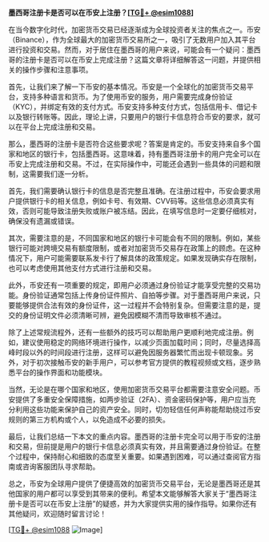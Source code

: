**墨西哥注册卡是否可以在币安上注册？[[TG💪+ @esim1088](https://t.me/s/esim1088)]**

在当今数字化时代，加密货币交易已经逐渐成为全球投资者关注的焦点之一。币安（Binance），作为全球最大的加密货币交易所之一，吸引了无数用户加入其平台进行投资和交易。然而，对于居住在墨西哥的用户来说，可能会有一个疑问：墨西哥的注册卡是否可以在币安上完成注册？这篇文章将详细解答这一问题，并提供相关的操作步骤和注意事项。

首先，让我们来了解一下币安的基本情况。币安是一个全球化的加密货币交易平台，支持多种语言和货币。为了使用币安的服务，用户需要完成身份验证（KYC），并绑定有效的支付方式。币安支持多种支付方式，包括信用卡、借记卡以及银行转账等。因此，理论上讲，只要用户的银行卡信息符合币安的要求，就可以在平台上完成注册和交易。

那么，墨西哥的注册卡是否符合这些要求呢？答案是肯定的。币安支持来自多个国家和地区的银行卡，包括墨西哥。这意味着，持有墨西哥注册卡的用户完全可以在币安上完成注册和交易。不过，在实际操作中，可能还会遇到一些具体的问题和限制，这需要我们逐一分析。

首先，我们需要确认银行卡的信息是否完整且准确。在注册过程中，币安会要求用户提供银行卡的相关信息，例如卡号、有效期、CVV码等。这些信息必须真实有效，否则可能导致注册失败或账户被冻结。因此，在填写信息时一定要仔细核对，确保没有遗漏或错误。

其次，需要注意的是，不同国家和地区的银行卡可能会有不同的限制。例如，某些银行可能对跨境交易有额度限制，或者对加密货币交易存在政策上的顾虑。在这种情况下，用户可能需要联系发卡行了解具体的政策规定。如果发现确实存在限制，也可以考虑使用其他支付方式进行注册和交易。

此外，币安还有一项重要的规定，即用户必须通过身份验证才能享受完整的交易功能。身份验证通常包括上传身份证件照片、自拍等步骤。对于墨西哥用户来说，只要能够提供合法有效的身份证件，这一过程并不会特别复杂。但需要注意的是，提交的身份证明文件必须清晰可辨，避免因模糊不清而导致审核不通过。

除了上述常规流程外，还有一些额外的技巧可以帮助用户更顺利地完成注册。例如，建议使用稳定的网络环境进行操作，以减少页面加载时间；同时，尽量选择高峰时段以外的时间段进行注册，这样可以避免因服务器繁忙而出现卡顿现象。另外，对于初次接触币安的新手用户，可以参考官方提供的教程视频或文档，逐步熟悉平台的操作界面和功能模块。

当然，无论是在哪个国家和地区，使用加密货币交易平台都需要注意安全问题。币安提供了多重安全保障措施，如两步验证（2FA）、资金密码保护等，用户应当充分利用这些功能来保护自己的资产安全。同时，切勿轻信任何声称能帮助绕过币安规则的第三方机构或个人，以免造成不必要的损失。

最后，让我们总结一下本文的重点内容。墨西哥的注册卡完全可以用于币安的注册和交易，但前提是用户的银行卡信息必须真实有效，并且需要通过身份验证。在整个过程中，保持耐心和细致的态度至关重要。如果遇到困难，可以通过查阅官方指南或咨询客服团队寻求帮助。

总之，币安为全球用户提供了便捷高效的加密货币交易平台，无论是墨西哥还是其他国家的用户都可以享受到其带来的便利。希望本文能够解答大家关于“墨西哥注册卡是否可以在币安上注册”的疑惑，并为大家提供实用的操作指导。如果你还有其他疑问，欢迎随时留言讨论！

[[TG💪+ @esim1088](https://t.me/s/esim1088) ![Image](https://i.postimg.cc/4NQfJmqS/Snipaste-2025-05-13-00-14-12.png)]